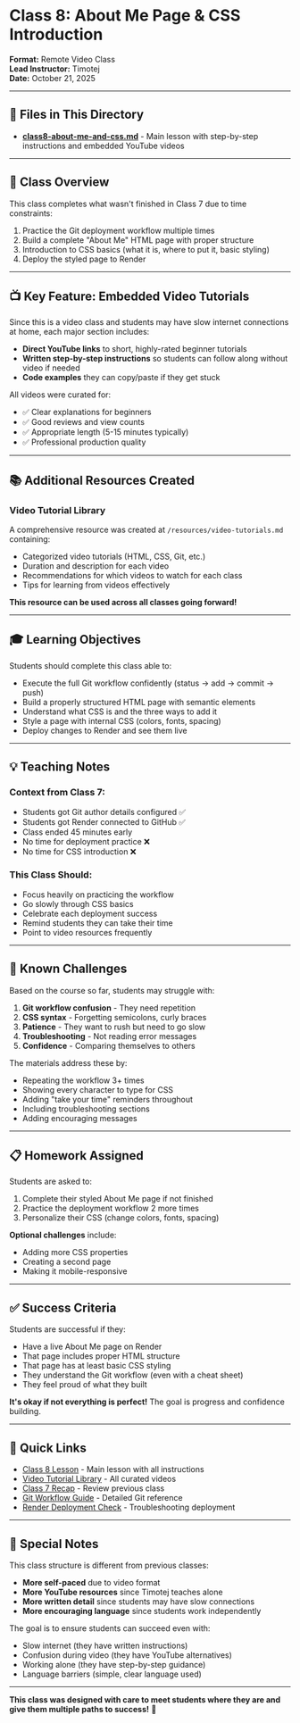 # Class 8: About Me Page & CSS Introduction

**Format:** Remote Video Class  
**Lead Instructor:** Timotej  
**Date:** October 21, 2025

---

## 📁 Files in This Directory

- **[class8-about-me-and-css.md](./class8-about-me-and-css.md)** - Main lesson with step-by-step instructions and embedded YouTube videos

---

## 🎯 Class Overview

This class completes what wasn't finished in Class 7 due to time constraints:
1. Practice the Git deployment workflow multiple times
2. Build a complete "About Me" HTML page with proper structure
3. Introduction to CSS basics (what it is, where to put it, basic styling)
4. Deploy the styled page to Render

---

## 📺 Key Feature: Embedded Video Tutorials

Since this is a video class and students may have slow internet connections at home, each major section includes:
- **Direct YouTube links** to short, highly-rated beginner tutorials
- **Written step-by-step instructions** so students can follow along without video if needed
- **Code examples** they can copy/paste if they get stuck

All videos were curated for:
- ✅ Clear explanations for beginners
- ✅ Good reviews and view counts
- ✅ Appropriate length (5-15 minutes typically)
- ✅ Professional production quality

---

## 📚 Additional Resources Created

### Video Tutorial Library
A comprehensive resource was created at `/resources/video-tutorials.md` containing:
- Categorized video tutorials (HTML, CSS, Git, etc.)
- Duration and description for each video
- Recommendations for which videos to watch for each class
- Tips for learning from videos effectively

**This resource can be used across all classes going forward!**

---

## 🎓 Learning Objectives

Students should complete this class able to:
- Execute the full Git workflow confidently (status → add → commit → push)
- Build a properly structured HTML page with semantic elements
- Understand what CSS is and the three ways to add it
- Style a page with internal CSS (colors, fonts, spacing)
- Deploy changes to Render and see them live

---

## 💡 Teaching Notes

### Context from Class 7:
- Students got Git author details configured ✅
- Students got Render connected to GitHub ✅
- Class ended 45 minutes early
- No time for deployment practice ❌
- No time for CSS introduction ❌

### This Class Should:
- Focus heavily on practicing the workflow
- Go slowly through CSS basics
- Celebrate each deployment success
- Remind students they can take their time
- Point to video resources frequently

---

## 🚨 Known Challenges

Based on the course so far, students may struggle with:
1. **Git workflow confusion** - They need repetition
2. **CSS syntax** - Forgetting semicolons, curly braces
3. **Patience** - They want to rush but need to go slow
4. **Troubleshooting** - Not reading error messages
5. **Confidence** - Comparing themselves to others

The materials address these by:
- Repeating the workflow 3+ times
- Showing every character to type for CSS
- Adding "take your time" reminders throughout
- Including troubleshooting sections
- Adding encouraging messages

---

## 📋 Homework Assigned

Students are asked to:
1. Complete their styled About Me page if not finished
2. Practice the deployment workflow 2 more times
3. Personalize their CSS (change colors, fonts, spacing)

**Optional challenges** include:
- Adding more CSS properties
- Creating a second page
- Making it mobile-responsive

---

## ✅ Success Criteria

Students are successful if they:
- Have a live About Me page on Render
- That page includes proper HTML structure
- That page has at least basic CSS styling
- They understand the Git workflow (even with a cheat sheet)
- They feel proud of what they built

**It's okay if not everything is perfect!** The goal is progress and confidence building.

---

## 🔗 Quick Links

- [Class 8 Lesson](./class8-about-me-and-css.md) - Main lesson with all instructions
- [Video Tutorial Library](../../resources/video-tutorials.md) - All curated videos
- [Class 7 Recap](../7class-deploy-your-first-page/class7-deploy-your-first-page.md) - Review previous class
- [Git Workflow Guide](../../setup/git-workflow.md) - Detailed Git reference
- [Render Deployment Check](../../setup/render-deployment-check.md) - Troubleshooting deployment

---

## 🎉 Special Notes

This class structure is different from previous classes:
- **More self-paced** due to video format
- **More YouTube resources** since Timotej teaches alone
- **More written detail** since students may have slow connections
- **More encouraging language** since students work independently

The goal is to ensure students can succeed even with:
- Slow internet (they have written instructions)
- Confusion during video (they have YouTube alternatives)
- Working alone (they have step-by-step guidance)
- Language barriers (simple, clear language used)

---

**This class was designed with care to meet students where they are and give them multiple paths to success!** 🚀

